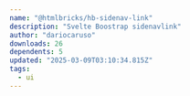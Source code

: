 ```yaml
---
name: "@htmlbricks/hb-sidenav-link"
description: "Svelte Boostrap sidenavlink"
author: "dariocaruso"
downloads: 26
dependents: 5
updated: "2025-03-09T03:10:34.815Z"
tags: 
  - ui
---
```

